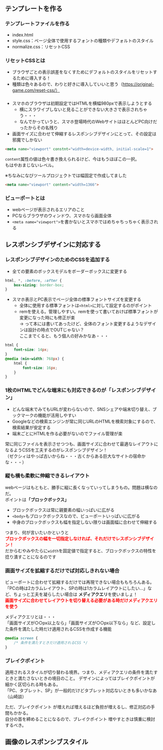 ## テンプレートを作る
### テンプレートファイルを作る
- index.html
- style.css：ページ全体で使用するフォントの種類やデフォルトのスタイル
- normalize.css：リセットCSS

### リセットCSSとは
- ブラウザごとの表示誤差をなくすためにデフォルトのスタイルをリセットするために導入する！
- 種類は色々あるので、わりと好きに導入していいと思う（https://original-game.com/reset-css/）

### <meta name="viewport">
- スマホのブラウザは初期設定ではHTMLを横幅980pxで表示しようとする
  - 横にスラワイプしないと見ることができない大きさで表示されちゃう・・・
  - なんでかっていうと、スマホ登場時代のWebサイトはほとんどPC向けだったからその名残り
- 画面サイズに合わせて伸縮するレスポンシブデザインにとって、その設定は邪魔でしかない

```html
<meta name="viewport" constnt="width=device-width, initial-scale=1">
```

`content`属性の値は色々書き換えられるけど、今はもうほぼこの一択。  
もはやおまじないレベル。

※ちなみになびツールプロジェクトでは幅固定で作成してました
```html
<meta name="viewport" content="width=1366">
```

### ビューポートとは
- webページが表示されるエリアのこと
- PCならブラウザのウィンドウ、スマホなら画面全体
- `<meta name="viewport">`を書かないとスマホではめちゃちっちゃく表示される

## レスポンシブデザインに対応する
### レスポンシブデザインのためのCSSを追加する
- 全ての要素のボックスモデルをボーダーボックスに変更する
```css
html, *, :before, :after {
    box-sizing: border-box;
}
```
- スマホ表示とPC表示でページ全体の標準フォントサイズを変更する
  - 全体に使用する標準フォントは`<html>`に対して設定するのがポイント
  - remを使える。管理しやすい。remを使って書いておけば標準フォントが変更になった時にも修正が楽  
  → って本には書いてあったけど、全体のフォント変更するようなデザインは設計の時点でOUTじゃない？  
  ここまでくると、もう個人の好みかなあ・・・
```css
html {
    font-size: 14px;
}
@media (min-width: 768px) {
    html {
        font-size: 16px;
    }
}
```

### 1枚のHTMLでどんな端末にも対応できるのが「レスポンシブデザイン」
- どんな端末でみてもURLが変わらないので、SNSシェアや端末切り替え、ブックマークの機能が活用しやすい
- Googleなどの検索エンジンが常に同じURLのHTMLを検索対象にするので、検索結果が安定する
- 端末ごとにHTMLを作る必要がないのでファイル管理が楽

常に同じファイルを表示させつつも、画面サイズに合わせて最適なレイアウトになるようCSSを工夫するのがレスポンシブデザイン！  
（ゼクシィはやっぱ古いからね・・・古くからある巨大なサイトの宿命かな・・・）

### 縦も横も柔軟に伸縮できるレイアウト
webページはもともと、勝手に縦に長くなっていってしまうもの。問題は横なのだ。  
ポイントは<b>「ブロックボックス」</b>

- ブロックボックスは常に親要素の幅いっぱいに広がる
- `<body>`もブロックボックスなので、ビューポートいっぱいに広がる
- 中身のブロックボックスも幅を指定しない限りは画面幅に合わせて伸縮する

つまり、何が言いたいかというと  
<font color="red"><b>ブロックボックスの幅を一切指定しなければ、それだけでレスポンシブデザイン！</b></font>  
だからむやみやたらに`width`を固定値で指定すると、ブロックボックスの特性を捻り潰すことになるのです

### 画面サイズを拡縮するだけでば対応しきれない場合
ビューポートに合わせて拡縮するだけでは再現できない場合ももちろんある。  
「PCの時は2カラムレイアウト、SPの時は1カラムレイアウトにしたい…」など、ちょっと工夫を凝らしたい場合は
<b>メディアクエリ</b>を使いましょ！  
<font color="red"><b>画面サイズに合わせてレイアウトを切り替える必要がある時だけメディアクエリを使う</b></font>

メディアクエリとは・・・  
「画面サイズが○○px以上なら」「画面サイズが○○px以下なら」など、設定した条件を満たした時だけ適用されるCSSを作成する機能
```css
@media screen {
    /* 条件を満たすときだけ適用されるCSS */
}
```

### ブレイクポイント 
適用されるスタイルが切り替わる境界。つまり、メディアクエリの条件を満たすときと満たさないときの境目のこと。
デザインによってはブレイクポイントが細かく区切られる時もある。  
「PC、タブレット、SP」が一般的だけどタブレット対応ないときも多いかなあ（山崎談）  

ただ、ブレイクポイント が増えれば増えるほど負担が増えるし、修正対応の手間もかかる。  
自分の首を締めることになるので、ブレイクポイント 増やすときは慎重に検討するべき。

## 画像のレスポンシブスタイル
